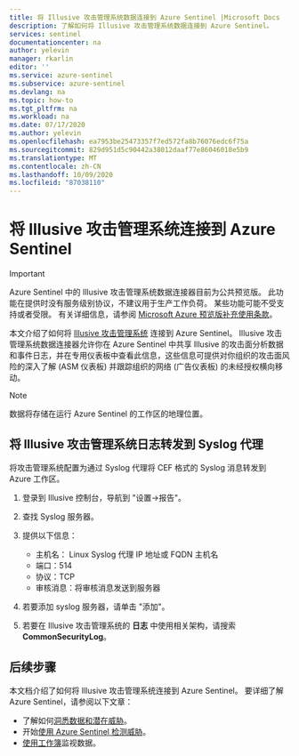 ```yaml
---
title: 将 Illusive 攻击管理系统数据连接到 Azure Sentinel |Microsoft Docs
description: 了解如何将 Illusive 攻击管理系统数据连接到 Azure Sentinel。
services: sentinel
documentationcenter: na
author: yelevin
manager: rkarlin
editor: ''
ms.service: azure-sentinel
ms.subservice: azure-sentinel
ms.devlang: na
ms.topic: how-to
ms.tgt_pltfrm: na
ms.workload: na
ms.date: 07/17/2020
ms.author: yelevin
ms.openlocfilehash: ea7953be25473357f7ed572fa8b76076edc6f75a
ms.sourcegitcommit: 829d951d5c90442a38012daaf77e86046018e5b9
ms.translationtype: MT
ms.contentlocale: zh-CN
ms.lasthandoff: 10/09/2020
ms.locfileid: "87038110"
---
```

# <a name="connect-your-illusive-attack-management-system-to-azure-sentinel"></a>将 Illusive 攻击管理系统连接到 Azure Sentinel

> [!IMPORTANT]
> Azure Sentinel 中的 Illusive 攻击管理系统数据连接器目前为公共预览版。
> 此功能在提供时没有服务级别协议，不建议用于生产工作负荷。 某些功能可能不受支持或者受限。 有关详细信息，请参阅 [Microsoft Azure 预览版补充使用条款](https://azure.microsoft.com/support/legal/preview-supplemental-terms/)。

本文介绍了如何将 [Illusive 攻击管理系统](https://www.illusivenetworks.com/technology/platform/attack-detection-system) 连接到 Azure Sentinel。 Illusive 攻击管理系统数据连接器允许你在 Azure Sentinel 中共享 Illusive 的攻击面分析数据和事件日志，并在专用仪表板中查看此信息，这些信息可提供对你组织的攻击面风险的深入了解 (ASM 仪表板) 并跟踪组织的网络 (广告仪表板) 的未经授权横向移动。

> [!NOTE]
> 数据将存储在运行 Azure Sentinel 的工作区的地理位置。

## <a name="forward-illusive-attack-management-system-logs-to-the-syslog-agent"></a>将 Illusive 攻击管理系统日志转发到 Syslog 代理  

将攻击管理系统配置为通过 Syslog 代理将 CEF 格式的 Syslog 消息转发到 Azure 工作区。

1. 登录到 Illusive 控制台，导航到 "设置->报告"。

1. 查找 Syslog 服务器。

1. 提供以下信息：
   - 主机名： Linux Syslog 代理 IP 地址或 FQDN 主机名
   - 端口：514
   - 协议：TCP
   - 审核消息：将审核消息发送到服务器

1. 若要添加 syslog 服务器，请单击 "添加"。

1. 若要在 Illusive 攻击管理系统的 **日志** 中使用相关架构，请搜索 **CommonSecurityLog**。

## <a name="next-steps"></a>后续步骤

本文档介绍了如何将 Illusive 攻击管理系统连接到 Azure Sentinel。 要详细了解 Azure Sentinel，请参阅以下文章：

- 了解如何[洞悉数据和潜在威胁](quickstart-get-visibility.md)。
- 开始[使用 Azure Sentinel 检测威胁](tutorial-detect-threats-built-in.md)。
- [使用工作簿](tutorial-monitor-your-data.md)监视数据。
